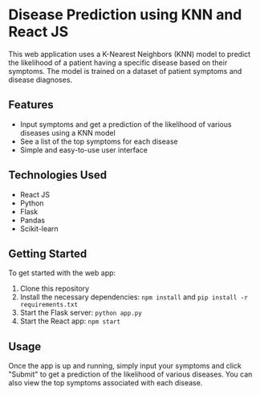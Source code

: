 # Disease Prediction using KNN and React JS

This web application uses a K-Nearest Neighbors (KNN) model to predict the likelihood of a patient having a specific disease based on their symptoms. The model is trained on a dataset of patient symptoms and disease diagnoses.

## Features

- Input symptoms and get a prediction of the likelihood of various diseases using a KNN model
- See a list of the top symptoms for each disease
- Simple and easy-to-use user interface

## Technologies Used

- React JS
- Python
- Flask
- Pandas
- Scikit-learn

## Getting Started

To get started with the web app:

1. Clone this repository
2. Install the necessary dependencies: `npm install` and `pip install -r requirements.txt`
3. Start the Flask server: `python app.py`
4. Start the React app: `npm start`

## Usage

Once the app is up and running, simply input your symptoms and click "Submit" to get a prediction of the likelihood of various diseases. You can also view the top symptoms associated with each disease.
